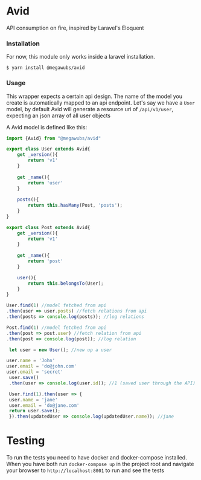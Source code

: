 Avid
==========
API consumption on fire, inspired by Laravel's Eloquent

### Installation
For now, this module only works inside a laravel installation.

```Shell
$ yarn install @megawubs/avid
```

### Usage

This wrapper expects a certain api design. The name of the model you create is automatically mapped to an api endpoint.
Let's say we have a `User` model, by default Avid will generate a resource uri of `/api/v1/user`, expecting an json array of all user objects

A Avid model is defined like this:

```JavaScript
import {Avid} from "@megawubs/avid"

export class User extends Avid{
    get _version(){
        return 'v1'
    }
    
    get _name(){
        return 'user'
    }
    
    posts(){
        return this.hasMany(Post, 'posts');
    }
}

export class Post extends Avid{
    get _version(){
        return 'v1'
    }
    
    get _name(){
        return 'post'
    }

    user(){
        return this.belongsTo(User);
    }
}

User.find(1) //model fetched from api
.then(user => user.posts) //fetch relations from api
.then(posts => console.log(posts)); //log relations

Post.find(1) //model fetched from api
.then(post => post.user) //fetch relation from api
.then(post => console.log(post)); //log relation

 let user = new User(); //new up a user

user.name = 'John'
user.email = 'do@john.com'
user.email = 'secret'
 user.save()
 .then(user => console.log(user.id)); //1 (saved user through the API)

 User.find(1).then(user => {
 user.name = 'jane'
 user.email = 'do@jane.com'
 return user.save();
 }).then(updatedUser => console.log(updatedUser.name)); //jane
```

Testing
=======
To run the tests you need to have docker and docker-compose installed. When you have both run `docker-compose up` in the project root and navigate your browser to `http://localhost:8001` to run and see the tests